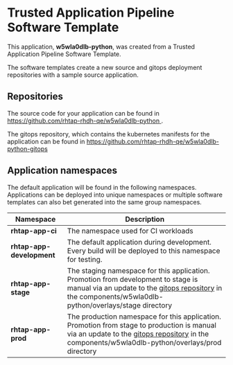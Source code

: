 # Trusted Application Pipeline Software Template

This application, **w5wla0dlb-python**, was created from a Trusted Application Pipeline Software Template.

The software templates create a new source and gitops deployment repositories with a sample source application. 

## Repositories

The source code for your application can be found in [https://github.com/rhtap-rhdh-qe/w5wla0dlb-python ](https://github.com/rhtap-rhdh-qe/w5wla0dlb-python ).
 
The gitops repository, which contains the kubernetes manifests for the application can be found in 
[https://github.com/rhtap-rhdh-qe/w5wla0dlb-python-gitops ](https://github.com/rhtap-rhdh-qe/w5wla0dlb-python-gitops ) 

## Application namespaces 

The default application will be found in the following namespaces. Applications can be deployed into unique namespaces or multiple software templates can also bet generated into the same group namespaces.  

|  Namespace   |  Description   |  
| -------- | -------- |
| **rhtap-app-ci** | The namespace used for CI workloads |
| **rhtap-app-development** | The default application during development. Every build will be deployed to this namespace for testing. |
| **rhtap-app-stage** | The staging namespace for this application. Promotion from development to stage is manual via an update to the [gitops repository](https://github.com/rhtap-rhdh-qe/w5wla0dlb-python-gitops ) in the components/w5wla0dlb-python/overlays/stage directory |
| **rhtap-app-prod** | The production namespace for this application. Promotion from stage to production is manual via an update to the [gitops repository](https://github.com/rhtap-rhdh-qe/w5wla0dlb-python-gitops ) in the components/w5wla0dlb-python/overlays/prod directory |
